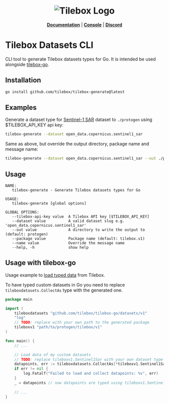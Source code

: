 <h1 align="center">
  <img src="https://storage.googleapis.com/tbx-web-assets-2bad228/banners/tilebox-banner.svg" alt="Tilebox Logo">
  <br>
</h1>

<p align="center">
  <a href="https://docs.tilebox.com/introduction"><b>Documentation</b></a>
  |
  <a href="https://console.tilebox.com/"><b>Console</b></a>
  |
  <a href="https://tilebox.com/discord"><b>Discord</b></a>
</p>

# Tilebox Datasets CLI

CLI tool to generate Tilebox datasets types for Go. It is intended be used alongside [tilebox-go](https://github.com/tilebox/tilebox-go).

## Installation

```bash
go install github.com/tilebox/tilebox-generate@latest
```

## Examples

Generate a dataset type for [Sentinel-1 SAR](https://docs.tilebox.com/datasets/open-data) dataset to `./protogen` using $TILEBOX_API_KEY api key:

```bash
tilebox-generate --dataset open_data.copernicus.sentinel1_sar
```

Same as above, but override the output directory, package name and message name:

```bash
tilebox-generate --dataset open_data.copernicus.sentinel1_sar --out ./protogen --package tilebox.v1 --name MyDataset
```

## Usage

```
NAME:
   tilebox-generate - Generate Tilebox datasets types for Go

USAGE:
   tilebox-generate [global options]

GLOBAL OPTIONS:
   --tilebox-api-key value  A Tilebox API key [$TILEBOX_API_KEY]
   --dataset value          A valid dataset slug e.g. 'open_data.copernicus.sentinel1_sar'
   --out value              A directory to write the output to (default: protogen)
   --package value          Package name (default: tilebox.v1)
   --name value             Override the message name
   --help, -h               show help
```

## Usage with tilebox-go

Usage example to [load typed data](https://github.com/tilebox/tilebox-go/blob/main/examples/load/main.go) from Tilebox.

To have typed custom datasets in Go you need to replace `tileboxdatasets.CollectAs` type with the generated one.

```go
package main

import (
	tileboxdatasets "github.com/tilebox/tilebox-go/datasets/v1"
	"log"
	// TODO: replace with your own path to the generated package
	tileboxv1 "path/to/protogen/tilebox/v1"
)

func main() {
	// ...

	// Load data of my custom datasets
	// TODO: replace tileboxv1.Sentinel1Sar with your own dataset type
	datapoints, err := tileboxdatasets.CollectAs[*tileboxv1.Sentinel1Sar](collection.Load(ctx, loadInterval))
	if err != nil {
		log.Fatalf("Failed to load and collect datapoints: %v", err)
	}
	_ = datapoints // now datapoints are typed using tileboxv1.Sentinel1Sar
	
	// ...
}
```
